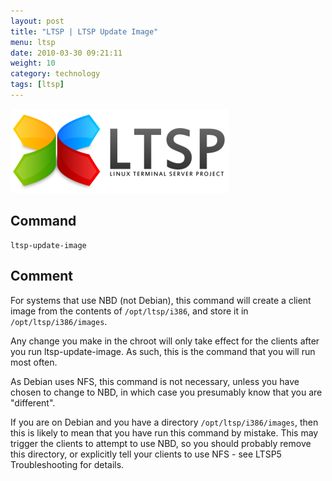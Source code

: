 ```yaml
---
layout: post
title: "LTSP | LTSP Update Image"
menu: ltsp
date: 2010-03-30 09:21:11
weight: 10
category: technology
tags: [ltsp]
---
```


<img src="/assets/ltsp_logo.png" class="image-right" alt="LTSP Logo">

## Command

    ltsp-update-image

## Comment

For systems that use NBD (not Debian), this command will create a client image from the contents of `/opt/ltsp/i386`, and store it in `/opt/ltsp/i386/images`.

Any change you make in the chroot will only take effect for the clients after you run ltsp-update-image.  As such, this is the command that you will run most often.

<!--more-->

As Debian uses NFS, this command is not necessary, unless you have chosen to change to NBD, in which case you presumably know that you are "different".

If you are on Debian and you have a directory `/opt/ltsp/i386/images`, then this is likely to mean that you have run this command by mistake.  This may trigger the clients to attempt to use NBD, so you should probably remove this directory, or explicitly tell your clients to use NFS - see LTSP5 Troubleshooting for details.

